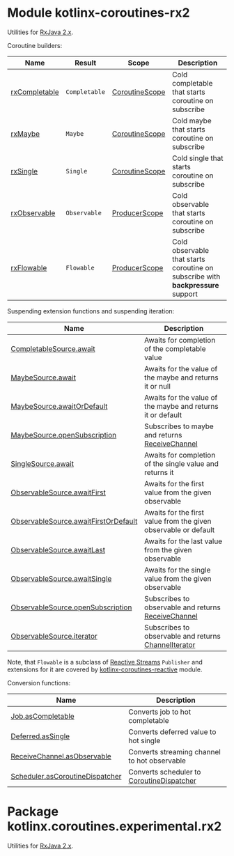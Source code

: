 # Module kotlinx-coroutines-rx2

Utilities for [RxJava 2.x](https://github.com/ReactiveX/RxJava).

Coroutine builders:

| **Name**        | **Result**                              | **Scope**        | **Description**
| --------------- | --------------------------------------- | ---------------- | ---------------
| [rxCompletable] | `Completable`                           | [CoroutineScope] | Cold completable that starts coroutine on subscribe
| [rxMaybe]       | `Maybe`                                 | [CoroutineScope] | Cold maybe that starts coroutine on subscribe
| [rxSingle]      | `Single`                                | [CoroutineScope] | Cold single that starts coroutine on subscribe
| [rxObservable]  | `Observable`                            | [ProducerScope]  | Cold observable that starts coroutine on subscribe
| [rxFlowable]    | `Flowable`                              | [ProducerScope]  | Cold observable that starts coroutine on subscribe with **backpressure** support 

Suspending extension functions and suspending iteration:

| **Name** | **Description**
| -------- | ---------------
| [CompletableSource.await][io.reactivex.CompletableSource.await] | Awaits for completion of the completable value 
| [MaybeSource.await][io.reactivex.MaybeSource.await] | Awaits for the value of the maybe and returns it or null 
| [MaybeSource.awaitOrDefault][io.reactivex.MaybeSource.awaitOrDefault] | Awaits for the value of the maybe and returns it or default 
| [MaybeSource.openSubscription][io.reactivex.MaybeSource.openSubscription] | Subscribes to maybe and returns [ReceiveChannel] 
| [SingleSource.await][io.reactivex.SingleSource.await] | Awaits for completion of the single value and returns it 
| [ObservableSource.awaitFirst][io.reactivex.ObservableSource.awaitFirst] | Awaits for the first value from the given observable
| [ObservableSource.awaitFirstOrDefault][io.reactivex.ObservableSource.awaitFirstOrDefault] | Awaits for the first value from the given observable or default
| [ObservableSource.awaitLast][io.reactivex.ObservableSource.awaitFirst] | Awaits for the last value from the given observable
| [ObservableSource.awaitSingle][io.reactivex.ObservableSource.awaitSingle] | Awaits for the single value from the given observable
| [ObservableSource.openSubscription][io.reactivex.ObservableSource.openSubscription] | Subscribes to observable and returns [ReceiveChannel] 
| [ObservableSource.iterator][io.reactivex.ObservableSource.iterator] | Subscribes to observable and returns [ChannelIterator]

Note, that `Flowable` is a subclass of [Reactive Streams](http://www.reactive-streams.org)
`Publisher` and extensions for it are covered by
[kotlinx-coroutines-reactive](../kotlinx-coroutines-reactive) module.

Conversion functions:

| **Name** | **Description**
| -------- | ---------------
| [Job.asCompletable][kotlinx.coroutines.experimental.Job.asCompletable] | Converts job to hot completable
| [Deferred.asSingle][kotlinx.coroutines.experimental.Deferred.asSingle] | Converts deferred value to hot single
| [ReceiveChannel.asObservable][kotlinx.coroutines.experimental.channels.ReceiveChannel.asObservable] | Converts streaming channel to hot observable
| [Scheduler.asCoroutineDispatcher][io.reactivex.Scheduler.asCoroutineDispatcher] | Converts scheduler to [CoroutineDispatcher]

<!--- MODULE kotlinx-coroutines-core -->
<!--- INDEX kotlinx.coroutines.experimental -->
[CoroutineScope]: https://kotlin.github.io/kotlinx.coroutines/kotlinx-coroutines-core/kotlinx.coroutines.experimental/-coroutine-scope/index.html
[CoroutineDispatcher]: https://kotlin.github.io/kotlinx.coroutines/kotlinx-coroutines-core/kotlinx.coroutines.experimental/-coroutine-dispatcher/index.html
<!--- INDEX kotlinx.coroutines.experimental.channels -->
[ProducerScope]: https://kotlin.github.io/kotlinx.coroutines/kotlinx-coroutines-core/kotlinx.coroutines.experimental.channels/-producer-scope/index.html
[ReceiveChannel]: https://kotlin.github.io/kotlinx.coroutines/kotlinx-coroutines-core/kotlinx.coroutines.experimental.channels/-receive-channel/index.html
[ChannelIterator]: https://kotlin.github.io/kotlinx.coroutines/kotlinx-coroutines-core/kotlinx.coroutines.experimental.channels/-channel-iterator/index.html
<!--- MODULE kotlinx-coroutines-rx2 -->
<!--- INDEX kotlinx.coroutines.experimental.rx2 -->
[rxCompletable]: https://kotlin.github.io/kotlinx.coroutines/kotlinx-coroutines-rx2/kotlinx.coroutines.experimental.rx2/rx-completable.html
[rxMaybe]: https://kotlin.github.io/kotlinx.coroutines/kotlinx-coroutines-rx2/kotlinx.coroutines.experimental.rx2/rx-maybe.html
[rxSingle]: https://kotlin.github.io/kotlinx.coroutines/kotlinx-coroutines-rx2/kotlinx.coroutines.experimental.rx2/rx-single.html
[rxObservable]: https://kotlin.github.io/kotlinx.coroutines/kotlinx-coroutines-rx2/kotlinx.coroutines.experimental.rx2/rx-observable.html
[rxFlowable]: https://kotlin.github.io/kotlinx.coroutines/kotlinx-coroutines-rx2/kotlinx.coroutines.experimental.rx2/rx-flowable.html
[io.reactivex.CompletableSource.await]: https://kotlin.github.io/kotlinx.coroutines/kotlinx-coroutines-rx2/kotlinx.coroutines.experimental.rx2/io.reactivex.-completable-source/await.html
[io.reactivex.MaybeSource.await]: https://kotlin.github.io/kotlinx.coroutines/kotlinx-coroutines-rx2/kotlinx.coroutines.experimental.rx2/io.reactivex.-maybe-source/await.html
[io.reactivex.MaybeSource.awaitOrDefault]: https://kotlin.github.io/kotlinx.coroutines/kotlinx-coroutines-rx2/kotlinx.coroutines.experimental.rx2/io.reactivex.-maybe-source/await-or-default.html
[io.reactivex.MaybeSource.openSubscription]: https://kotlin.github.io/kotlinx.coroutines/kotlinx-coroutines-rx2/kotlinx.coroutines.experimental.rx2/io.reactivex.-maybe-source/open-subscription.html
[io.reactivex.SingleSource.await]: https://kotlin.github.io/kotlinx.coroutines/kotlinx-coroutines-rx2/kotlinx.coroutines.experimental.rx2/io.reactivex.-single-source/await.html
[io.reactivex.ObservableSource.awaitFirst]: https://kotlin.github.io/kotlinx.coroutines/kotlinx-coroutines-rx2/kotlinx.coroutines.experimental.rx2/io.reactivex.-observable-source/await-first.html
[io.reactivex.ObservableSource.awaitFirstOrDefault]: https://kotlin.github.io/kotlinx.coroutines/kotlinx-coroutines-rx2/kotlinx.coroutines.experimental.rx2/io.reactivex.-observable-source/await-first-or-default.html
[io.reactivex.ObservableSource.awaitSingle]: https://kotlin.github.io/kotlinx.coroutines/kotlinx-coroutines-rx2/kotlinx.coroutines.experimental.rx2/io.reactivex.-observable-source/await-single.html
[io.reactivex.ObservableSource.openSubscription]: https://kotlin.github.io/kotlinx.coroutines/kotlinx-coroutines-rx2/kotlinx.coroutines.experimental.rx2/io.reactivex.-observable-source/open-subscription.html
[io.reactivex.ObservableSource.iterator]: https://kotlin.github.io/kotlinx.coroutines/kotlinx-coroutines-rx2/kotlinx.coroutines.experimental.rx2/io.reactivex.-observable-source/iterator.html
[kotlinx.coroutines.experimental.Job.asCompletable]: https://kotlin.github.io/kotlinx.coroutines/kotlinx-coroutines-rx2/kotlinx.coroutines.experimental.rx2/kotlinx.coroutines.experimental.-job/as-completable.html
[kotlinx.coroutines.experimental.Deferred.asSingle]: https://kotlin.github.io/kotlinx.coroutines/kotlinx-coroutines-rx2/kotlinx.coroutines.experimental.rx2/kotlinx.coroutines.experimental.-deferred/as-single.html
[kotlinx.coroutines.experimental.channels.ReceiveChannel.asObservable]: https://kotlin.github.io/kotlinx.coroutines/kotlinx-coroutines-rx2/kotlinx.coroutines.experimental.rx2/kotlinx.coroutines.experimental.channels.-receive-channel/as-observable.html
[io.reactivex.Scheduler.asCoroutineDispatcher]: https://kotlin.github.io/kotlinx.coroutines/kotlinx-coroutines-rx2/kotlinx.coroutines.experimental.rx2/io.reactivex.-scheduler/as-coroutine-dispatcher.html
<!--- END -->

# Package kotlinx.coroutines.experimental.rx2

Utilities for [RxJava 2.x](https://github.com/ReactiveX/RxJava).
